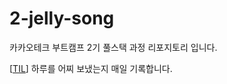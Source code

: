 # 2-jelly-song
카카오테크 부트캠프 2기 풀스택 과정 리포지토리 입니다.

[[TIL](https://github.com/100-hours-a-week/2-jelly-song/tree/main/concept-duration/src/til)] 하루를 어찌 보냈는지 매일 기록합니다.
